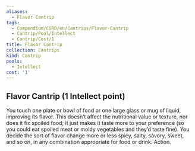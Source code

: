 ```yaml
---
aliases:
  - Flavor Cantrip
tags:
  - Compendium/CSRD/en/Cantrips/Flavor-Cantrip
  - Cantrip/Pool/Intellect
  - Cantrip/Cost/1
title: Flavor Cantrip
collection: Cantrips
kind: Cantrip
pools:
  - Intellect
cost: '1'
---
```

## Flavor Cantrip (1 Intellect point)  
You touch one plate or bowl of food or one large glass or mug of liquid, improving its flavor. This doesn’t affect the nutritional value or texture, nor does it fix spoiled food; it just makes it taste more to your preference (so you could eat spoiled meat or moldy vegetables and they’d taste fine). You decide the sort of flavor change more or less spicy, salty, savory, sweet, and so on, in any combination appropriate for food or drink. Action.   
  
  
  
